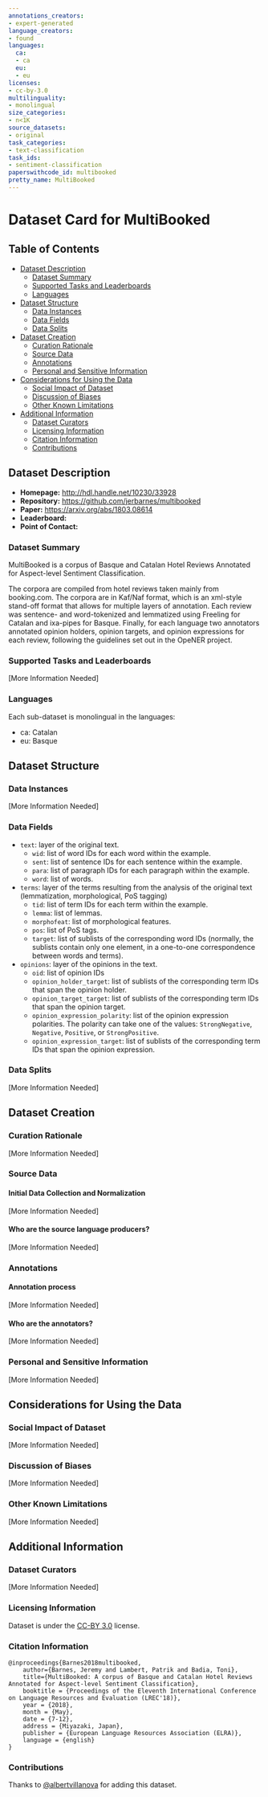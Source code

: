 ```yaml
---
annotations_creators:
- expert-generated
language_creators:
- found
languages:
  ca:
  - ca
  eu:
  - eu
licenses:
- cc-by-3.0
multilinguality:
- monolingual
size_categories:
- n<1K
source_datasets:
- original
task_categories:
- text-classification
task_ids:
- sentiment-classification
paperswithcode_id: multibooked
pretty_name: MultiBooked
---
```


# Dataset Card for MultiBooked

## Table of Contents
- [Dataset Description](#dataset-description)
  - [Dataset Summary](#dataset-summary)
  - [Supported Tasks and Leaderboards](#supported-tasks-and-leaderboards)
  - [Languages](#languages)
- [Dataset Structure](#dataset-structure)
  - [Data Instances](#data-instances)
  - [Data Fields](#data-fields)
  - [Data Splits](#data-splits)
- [Dataset Creation](#dataset-creation)
  - [Curation Rationale](#curation-rationale)
  - [Source Data](#source-data)
  - [Annotations](#annotations)
  - [Personal and Sensitive Information](#personal-and-sensitive-information)
- [Considerations for Using the Data](#considerations-for-using-the-data)
  - [Social Impact of Dataset](#social-impact-of-dataset)
  - [Discussion of Biases](#discussion-of-biases)
  - [Other Known Limitations](#other-known-limitations)
- [Additional Information](#additional-information)
  - [Dataset Curators](#dataset-curators)
  - [Licensing Information](#licensing-information)
  - [Citation Information](#citation-information)
  - [Contributions](#contributions)

## Dataset Description

- **Homepage:** http://hdl.handle.net/10230/33928
- **Repository:** https://github.com/jerbarnes/multibooked
- **Paper:** https://arxiv.org/abs/1803.08614
- **Leaderboard:**
- **Point of Contact:**

### Dataset Summary

MultiBooked is a corpus of Basque and Catalan Hotel Reviews Annotated for Aspect-level Sentiment Classification.

The corpora are compiled from hotel reviews taken mainly from booking.com. The corpora are in Kaf/Naf format, which is
an xml-style stand-off format that allows for multiple layers of annotation. Each review was sentence- and
word-tokenized and lemmatized using Freeling for Catalan and ixa-pipes for Basque. Finally, for each language two
annotators annotated opinion holders, opinion targets, and opinion expressions for each review, following the
guidelines set out in the OpeNER project.

### Supported Tasks and Leaderboards

[More Information Needed]

### Languages

Each sub-dataset is monolingual in the languages:
- ca: Catalan
- eu: Basque

## Dataset Structure

### Data Instances

[More Information Needed]

### Data Fields

- `text`: layer of the original text.
  - `wid`: list of word IDs for each word within the example.
  - `sent`: list of sentence IDs for each sentence within the example.
  - `para`: list of paragraph IDs for each paragraph within the example.
  - `word`: list of words.
- `terms`: layer of the terms resulting from the analysis of the original text (lemmatization, morphological,
  PoS tagging)
  - `tid`: list of term IDs for each term within the example.
  - `lemma`: list of lemmas.
  - `morphofeat`: list of morphological features.
  - `pos`: list of PoS tags.
  - `target`: list of sublists of the corresponding word IDs (normally, the sublists contain only one element,
    in a one-to-one correspondence between words and terms).
- `opinions`: layer of the opinions in the text.
  - `oid`: list of opinion IDs
  - `opinion_holder_target`: list of sublists of the corresponding term IDs that span the opinion holder.
  - `opinion_target_target`: list of sublists of the corresponding term IDs that span the opinion target.
  - `opinion_expression_polarity`: list of the opinion expression polarities. The polarity can take one of the values:
    `StrongNegative`, `Negative`, `Positive`, or `StrongPositive`.
  - `opinion_expression_target`: list of sublists of the corresponding term IDs that span the opinion expression.

### Data Splits

[More Information Needed]

## Dataset Creation

### Curation Rationale

[More Information Needed]

### Source Data

#### Initial Data Collection and Normalization

[More Information Needed]

#### Who are the source language producers?

[More Information Needed]

### Annotations

#### Annotation process

[More Information Needed]

#### Who are the annotators?

[More Information Needed]

### Personal and Sensitive Information

[More Information Needed]

## Considerations for Using the Data

### Social Impact of Dataset

[More Information Needed]

### Discussion of Biases

[More Information Needed]

### Other Known Limitations

[More Information Needed]

## Additional Information

### Dataset Curators

[More Information Needed]

### Licensing Information

Dataset is under the [CC-BY 3.0](https://creativecommons.org/licenses/by/3.0/) license.

### Citation Information

```
@inproceedings{Barnes2018multibooked,
    author={Barnes, Jeremy and Lambert, Patrik and Badia, Toni},
    title={MultiBooked: A corpus of Basque and Catalan Hotel Reviews Annotated for Aspect-level Sentiment Classification},
    booktitle = {Proceedings of the Eleventh International Conference on Language Resources and Evaluation (LREC'18)},
    year = {2018},
    month = {May},
    date = {7-12},
    address = {Miyazaki, Japan},
    publisher = {European Language Resources Association (ELRA)},
    language = {english}
}
```

### Contributions

Thanks to [@albertvillanova](https://github.com/albertvillanova) for adding this dataset.
